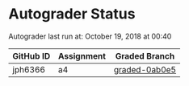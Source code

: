 # Autograder Status
Autograder last run at: October 19, 2018 at 00:40

| GitHub ID | Assignment | Graded Branch |
|-----------|------------|---------------|
| jph6366 | a4 | [graded-0ab0e5](https://github.com/Fall2018COMP401-001/a4-jph6366/tree/graded-0ab0e5) | 
